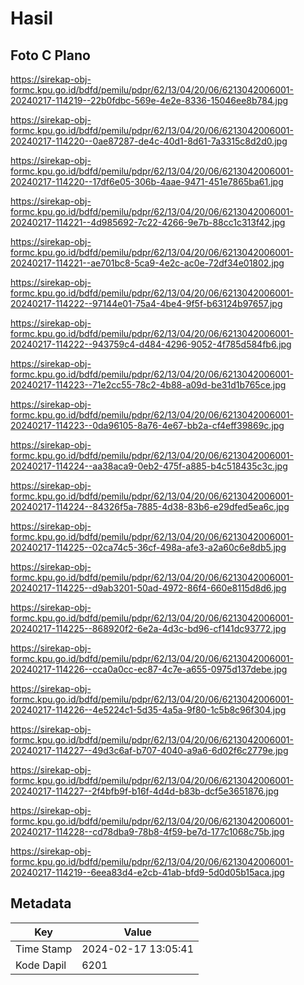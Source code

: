 # Hasil

## Foto C Plano

https://sirekap-obj-formc.kpu.go.id/bdfd/pemilu/pdpr/62/13/04/20/06/6213042006001-20240217-114219--22b0fdbc-569e-4e2e-8336-15046ee8b784.jpg

https://sirekap-obj-formc.kpu.go.id/bdfd/pemilu/pdpr/62/13/04/20/06/6213042006001-20240217-114220--0ae87287-de4c-40d1-8d61-7a3315c8d2d0.jpg

https://sirekap-obj-formc.kpu.go.id/bdfd/pemilu/pdpr/62/13/04/20/06/6213042006001-20240217-114220--17df6e05-306b-4aae-9471-451e7865ba61.jpg

https://sirekap-obj-formc.kpu.go.id/bdfd/pemilu/pdpr/62/13/04/20/06/6213042006001-20240217-114221--4d985692-7c22-4266-9e7b-88cc1c313f42.jpg

https://sirekap-obj-formc.kpu.go.id/bdfd/pemilu/pdpr/62/13/04/20/06/6213042006001-20240217-114221--ae701bc8-5ca9-4e2c-ac0e-72df34e01802.jpg

https://sirekap-obj-formc.kpu.go.id/bdfd/pemilu/pdpr/62/13/04/20/06/6213042006001-20240217-114222--97144e01-75a4-4be4-9f5f-b63124b97657.jpg

https://sirekap-obj-formc.kpu.go.id/bdfd/pemilu/pdpr/62/13/04/20/06/6213042006001-20240217-114222--943759c4-d484-4296-9052-4f785d584fb6.jpg

https://sirekap-obj-formc.kpu.go.id/bdfd/pemilu/pdpr/62/13/04/20/06/6213042006001-20240217-114223--71e2cc55-78c2-4b88-a09d-be31d1b765ce.jpg

https://sirekap-obj-formc.kpu.go.id/bdfd/pemilu/pdpr/62/13/04/20/06/6213042006001-20240217-114223--0da96105-8a76-4e67-bb2a-cf4eff39869c.jpg

https://sirekap-obj-formc.kpu.go.id/bdfd/pemilu/pdpr/62/13/04/20/06/6213042006001-20240217-114224--aa38aca9-0eb2-475f-a885-b4c518435c3c.jpg

https://sirekap-obj-formc.kpu.go.id/bdfd/pemilu/pdpr/62/13/04/20/06/6213042006001-20240217-114224--84326f5a-7885-4d38-83b6-e29dfed5ea6c.jpg

https://sirekap-obj-formc.kpu.go.id/bdfd/pemilu/pdpr/62/13/04/20/06/6213042006001-20240217-114225--02ca74c5-36cf-498a-afe3-a2a60c6e8db5.jpg

https://sirekap-obj-formc.kpu.go.id/bdfd/pemilu/pdpr/62/13/04/20/06/6213042006001-20240217-114225--d9ab3201-50ad-4972-86f4-660e8115d8d6.jpg

https://sirekap-obj-formc.kpu.go.id/bdfd/pemilu/pdpr/62/13/04/20/06/6213042006001-20240217-114225--868920f2-6e2a-4d3c-bd96-cf141dc93772.jpg

https://sirekap-obj-formc.kpu.go.id/bdfd/pemilu/pdpr/62/13/04/20/06/6213042006001-20240217-114226--cca0a0cc-ec87-4c7e-a655-0975d137debe.jpg

https://sirekap-obj-formc.kpu.go.id/bdfd/pemilu/pdpr/62/13/04/20/06/6213042006001-20240217-114226--4e5224c1-5d35-4a5a-9f80-1c5b8c96f304.jpg

https://sirekap-obj-formc.kpu.go.id/bdfd/pemilu/pdpr/62/13/04/20/06/6213042006001-20240217-114227--49d3c6af-b707-4040-a9a6-6d02f6c2779e.jpg

https://sirekap-obj-formc.kpu.go.id/bdfd/pemilu/pdpr/62/13/04/20/06/6213042006001-20240217-114227--2f4bfb9f-b16f-4d4d-b83b-dcf5e3651876.jpg

https://sirekap-obj-formc.kpu.go.id/bdfd/pemilu/pdpr/62/13/04/20/06/6213042006001-20240217-114228--cd78dba9-78b8-4f59-be7d-177c1068c75b.jpg

https://sirekap-obj-formc.kpu.go.id/bdfd/pemilu/pdpr/62/13/04/20/06/6213042006001-20240217-114219--6eea83d4-e2cb-41ab-bfd9-5d0d05b15aca.jpg


## Metadata

| Key        | Value               |
| ---------- | ------------------- |
| Time Stamp | 2024-02-17 13:05:41 |
| Kode Dapil | 6201                |



